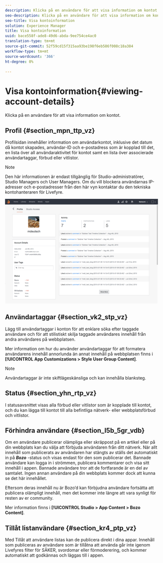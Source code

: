 ```yaml
---
description: Klicka på en användare för att visa information om kontot.
seo-description: Klicka på en användare för att visa information om kontot.
seo-title: Visa kontoinformation
solution: Experience Manager
title: Visa kontoinformation
uuid: bace558f-ade8-49d6-abda-9ee754ce4ac0
translation-type: tm+mt
source-git-commit: 52f59cd15f315aa93be198f6eb586f008c18a384
workflow-type: tm+mt
source-wordcount: '366'
ht-degree: 0%

---
```



# Visa kontoinformation{#viewing-account-details}

Klicka på en användare för att visa information om kontot.

## Profil {#section_mpn_ttp_vz}

Profilsidan innehåller information om användarkontot, inklusive det datum då kontot skapades, användar-ID och e-postadress som är kopplad till det, en lista över all användaraktivitet för kontot samt en lista över associerade användartaggar, förbud eller vitlistor.

>[!NOTE]
>
>Den här informationen är endast tillgänglig för Studio-administratörer, Studio Managers och User Managers. Om du vill blockera användarnas IP-adresser och e-postadresser från den här vyn kontaktar du den tekniska kontohanteraren för Livefyre.

![](assets/UsersProfile-1024x699.png)

## Användartaggar {#section_vk2_stp_vz}

Lägg till användartaggar i konton för att enklare söka efter taggade användare och för att stilistiskt skilja taggade användares innehåll från andra användares på webbplatsen.

Mer information om hur du använder användartaggar för att formatera användarens innehåll annorlunda än annat innehåll på webbplatsen finns i **[!UICONTROL App Customizations > Style User Group Content]**.

>[!NOTE]
>
>Användartaggar är inte skiftlägeskänsliga och kan innehålla blanksteg.

## Status {#section_yhn_rtp_vz}

I statusavsnittet visas alla förbud eller vitlistor som är kopplade till kontot, och du kan lägga till kontot till alla befintliga nätverk- eller webbplatsförbud och vitlistor.

## Förhindra användare {#section_l5b_5gr_vdb}

Om en användare publicerar olämpliga eller skräppost på en artikel eller på din webbplats kan du välja att förbjuda användaren från ditt nätverk. När allt innehåll som publicerats av användaren har stängts av ställs det automatiskt in på ***Bozo*** -status och visas endast för den som publicerar det. Bannade användare kan logga in i strömmen, publicera kommentarer och visa sitt innehåll i appen. Bannade användare tror att de fortfarande är en del av samtalet. Ingen annan användare på din webbplats kommer dock att kunna se det här innehållet.

Eftersom deras innehåll nu är Bozo’d kan förbjudna användare fortsätta att publicera olämpligt innehåll, men det kommer inte längre att vara synligt för resten av er community.

Mer information finns i **[!UICONTROL Studio > App Content > Bozo Content]**.

## Tillåt listanvändare {#section_kr4_ptp_vz}

Med Tillåt att användare listas kan de publicera direkt i dina appar. Innehåll som publiceras av användare som är tillåtna att använda går inte igenom Livefyres filter för SÄKER, svordomar eller förmoderering, och kommer automatiskt att godkännas och läggas till i appen.

